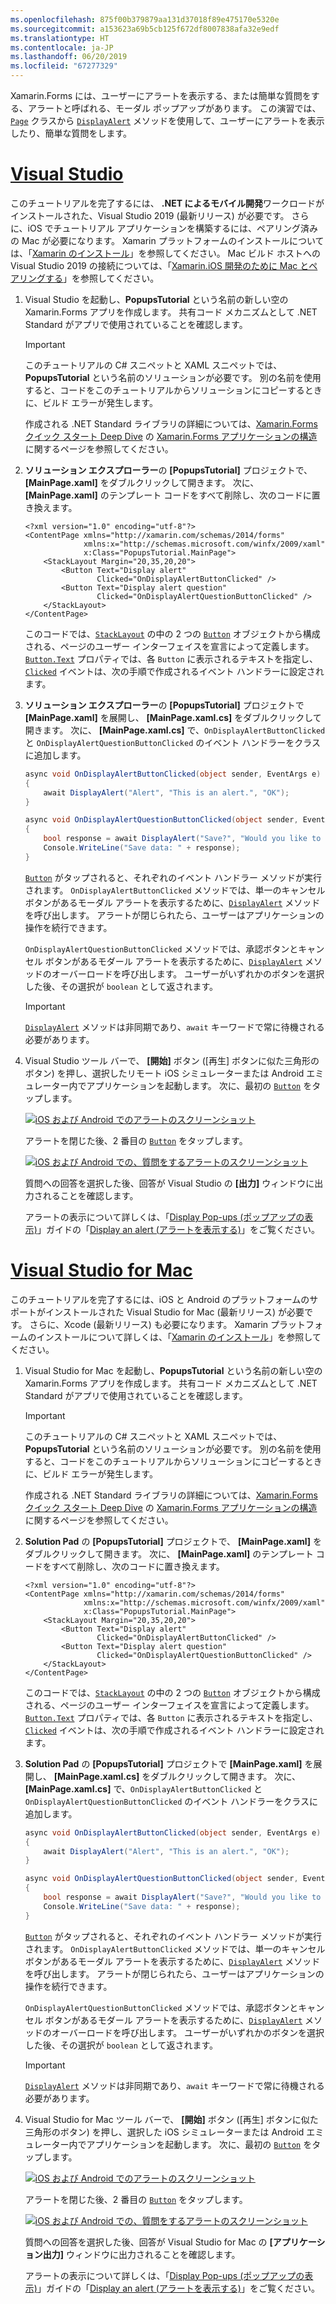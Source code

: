 ```yaml
---
ms.openlocfilehash: 875f00b379879aa131d37018f89e475170e5320e
ms.sourcegitcommit: a153623a69b5cb125f672df8007838afa32e9edf
ms.translationtype: HT
ms.contentlocale: ja-JP
ms.lasthandoff: 06/20/2019
ms.locfileid: "67277329"
---
```

Xamarin.Forms には、ユーザーにアラートを表示する、または簡単な質問をする、アラートと呼ばれる、モーダル ポップアップがあります。 この演習では、[`Page`](xref:Xamarin.Forms.Page) クラスから [`DisplayAlert`](xref:Xamarin.Forms.Page.DisplayAlert*) メソッドを使用して、ユーザーにアラートを表示したり、簡単な質問をします。

# <a name="visual-studiotabvswin"></a>[Visual Studio](#tab/vswin)

このチュートリアルを完了するには、 **.NET によるモバイル開発**ワークロードがインストールされた、Visual Studio 2019 (最新リリース) が必要です。 さらに、iOS でチュートリアル アプリケーションを構築するには、ペアリング済みの Mac が必要になります。 Xamarin プラットフォームのインストールについては、「[Xamarin のインストール](~/get-started/installation/index.md)」を参照してください。 Mac ビルド ホストへの Visual Studio 2019 の接続については、「[Xamarin.iOS 開発のために Mac とペアリングする](~/ios/get-started/installation/windows/connecting-to-mac/index.md)」を参照してください。

1. Visual Studio を起動し、**PopupsTutorial** という名前の新しい空の Xamarin.Forms アプリを作成します。 共有コード メカニズムとして .NET Standard がアプリで使用されていることを確認します。

    > [!IMPORTANT]
    > このチュートリアルの C# スニペットと XAML スニペットでは、**PopupsTutorial** という名前のソリューションが必要です。 別の名前を使用すると、コードをこのチュートリアルからソリューションにコピーするときに、ビルド エラーが発生します。

    作成される .NET Standard ライブラリの詳細については、[Xamarin.Forms クイック スタート Deep Dive](~/get-started/first-app/index.md) の [Xamarin.Forms アプリケーションの構造](~/get-started/first-app/index.md)に関するページを参照してください。

1. **ソリューション エクスプローラー**の **[PopupsTutorial]** プロジェクトで、 **[MainPage.xaml]** をダブルクリックして開きます。 次に、 **[MainPage.xaml]** のテンプレート コードをすべて削除し、次のコードに置き換えます。

    ```xaml
    <?xml version="1.0" encoding="utf-8"?>
    <ContentPage xmlns="http://xamarin.com/schemas/2014/forms"
                 xmlns:x="http://schemas.microsoft.com/winfx/2009/xaml"
                 x:Class="PopupsTutorial.MainPage">
        <StackLayout Margin="20,35,20,20">
            <Button Text="Display alert"
                    Clicked="OnDisplayAlertButtonClicked" />
            <Button Text="Display alert question"
                    Clicked="OnDisplayAlertQuestionButtonClicked" />
        </StackLayout>
    </ContentPage>
    ```

    このコードでは、[`StackLayout`](xref:Xamarin.Forms.StackLayout) の中の 2 つの [`Button`](xref:Xamarin.Forms.Button) オブジェクトから構成される、ページのユーザー インターフェイスを宣言によって定義します。 [`Button.Text`](xref:Xamarin.Forms.Button.Text) プロパティでは、各 `Button` に表示されるテキストを指定し、[`Clicked`](xref:Xamarin.Forms.Button.Clicked) イベントは、次の手順で作成されるイベント ハンドラーに設定されます。

1. **ソリューション エクスプローラー**の **[PopupsTutorial]** プロジェクトで **[MainPage.xaml]** を展開し、 **[MainPage.xaml.cs]** をダブルクリックして開きます。 次に、 **[MainPage.xaml.cs]** で、`OnDisplayAlertButtonClicked` と `OnDisplayAlertQuestionButtonClicked` のイベント ハンドラーをクラスに追加します。

    ```csharp
    async void OnDisplayAlertButtonClicked(object sender, EventArgs e)
    {
        await DisplayAlert("Alert", "This is an alert.", "OK");
    }

    async void OnDisplayAlertQuestionButtonClicked(object sender, EventArgs e)
    {
        bool response = await DisplayAlert("Save?", "Would you like to save your data?", "Yes", "No");
        Console.WriteLine("Save data: " + response);
    }
    ```

    [`Button`](xref:Xamarin.Forms.Button) がタップされると、それぞれのイベント ハンドラー メソッドが実行されます。 `OnDisplayAlertButtonClicked` メソッドでは、単一のキャンセル ボタンがあるモーダル アラートを表示するために、[`DisplayAlert`](xref:Xamarin.Forms.Page.DisplayAlert*) メソッドを呼び出します。 アラートが閉じられたら、ユーザーはアプリケーションの操作を続行できます。

    `OnDisplayAlertQuestionButtonClicked` メソッドでは、承認ボタンとキャンセル ボタンがあるモダール アラートを表示するために、[`DisplayAlert`](xref:Xamarin.Forms.Page.DisplayAlert*) メソッドのオーバーロードを呼び出します。 ユーザーがいずれかのボタンを選択した後、その選択が `boolean` として返されます。

    > [!IMPORTANT]
    > [`DisplayAlert`](xref:Xamarin.Forms.Page.DisplayAlert*) メソッドは非同期であり、`await` キーワードで常に待機される必要があります。

1. Visual Studio ツール バーで、 **[開始]** ボタン ([再生] ボタンに似た三角形のボタン) を押し、選択したリモート iOS シミュレーターまたは Android エミュレーター内でアプリケーションを起動します。 次に、最初の [`Button`](xref:Xamarin.Forms.Button) をタップします。

    [![iOS および Android でのアラートのスクリーンショット](../images/alert.png "アラート")](../images/alert-large.png#lightbox "アラート")

    アラートを閉じた後、2 番目の [`Button`](xref:Xamarin.Forms.Button) をタップします。

    [![iOS および Android での、質問をするアラートのスクリーンショット](../images/alert-question.png "質問をするアラート")](../images/alert-question-large.png#lightbox "質問をするアラート")

    質問への回答を選択した後、回答が Visual Studio の **[出力]** ウィンドウに出力されることを確認します。

    アラートの表示について詳しくは、「[Display Pop-ups (ポップアップの表示)](~/xamarin-forms/user-interface/pop-ups.md)」ガイドの「[Display an alert (アラートを表示する)](~/xamarin-forms/user-interface/pop-ups.md#display-an-alert)」をご覧ください。

# <a name="visual-studio-for-mactabvsmac"></a>[Visual Studio for Mac](#tab/vsmac)

このチュートリアルを完了するには、iOS と Android のプラットフォームのサポートがインストールされた Visual Studio for Mac (最新リリース) が必要です。 さらに、Xcode (最新リリース) も必要になります。 Xamarin プラットフォームのインストールについて詳しくは、「[Xamarin のインストール](~/get-started/installation/index.md)」を参照してください。

1. Visual Studio for Mac を起動し、**PopupsTutorial** という名前の新しい空の Xamarin.Forms アプリを作成します。 共有コード メカニズムとして .NET Standard がアプリで使用されていることを確認します。

    > [!IMPORTANT]
    > このチュートリアルの C# スニペットと XAML スニペットでは、**PopupsTutorial** という名前のソリューションが必要です。 別の名前を使用すると、コードをこのチュートリアルからソリューションにコピーするときに、ビルド エラーが発生します。

    作成される .NET Standard ライブラリの詳細については、[Xamarin.Forms クイック スタート Deep Dive](~/get-started/first-app/index.md) の [Xamarin.Forms アプリケーションの構造](~/get-started/first-app/index.md)に関するページを参照してください。

1. **Solution Pad** の **[PopupsTutorial]** プロジェクトで、 **[MainPage.xaml]** をダブルクリックして開きます。 次に、 **[MainPage.xaml]** のテンプレート コードをすべて削除し、次のコードに置き換えます。

    ```xaml
    <?xml version="1.0" encoding="utf-8"?>
    <ContentPage xmlns="http://xamarin.com/schemas/2014/forms"
                 xmlns:x="http://schemas.microsoft.com/winfx/2009/xaml"
                 x:Class="PopupsTutorial.MainPage">
        <StackLayout Margin="20,35,20,20">
            <Button Text="Display alert"
                    Clicked="OnDisplayAlertButtonClicked" />
            <Button Text="Display alert question"
                    Clicked="OnDisplayAlertQuestionButtonClicked" />
        </StackLayout>
    </ContentPage>
    ```

    このコードでは、[`StackLayout`](xref:Xamarin.Forms.StackLayout) の中の 2 つの [`Button`](xref:Xamarin.Forms.Button) オブジェクトから構成される、ページのユーザー インターフェイスを宣言によって定義します。 [`Button.Text`](xref:Xamarin.Forms.Button.Text) プロパティでは、各 `Button` に表示されるテキストを指定し、[`Clicked`](xref:Xamarin.Forms.Button.Clicked) イベントは、次の手順で作成されるイベント ハンドラーに設定されます。

1. **Solution Pad** の **[PopupsTutorial]** プロジェクトで **[MainPage.xaml]** を展開し、 **[MainPage.xaml.cs]** をダブルクリックして開きます。 次に、 **[MainPage.xaml.cs]** で、`OnDisplayAlertButtonClicked` と `OnDisplayAlertQuestionButtonClicked` のイベント ハンドラーをクラスに追加します。

    ```csharp
    async void OnDisplayAlertButtonClicked(object sender, EventArgs e)
    {
        await DisplayAlert("Alert", "This is an alert.", "OK");
    }

    async void OnDisplayAlertQuestionButtonClicked(object sender, EventArgs e)
    {
        bool response = await DisplayAlert("Save?", "Would you like to save your data?", "Yes", "No");
        Console.WriteLine("Save data: " + response);
    }
    ```

    [`Button`](xref:Xamarin.Forms.Button) がタップされると、それぞれのイベント ハンドラー メソッドが実行されます。 `OnDisplayAlertButtonClicked` メソッドでは、単一のキャンセル ボタンがあるモーダル アラートを表示するために、[`DisplayAlert`](xref:Xamarin.Forms.Page.DisplayAlert*) メソッドを呼び出します。 アラートが閉じられたら、ユーザーはアプリケーションの操作を続行できます。

    `OnDisplayAlertQuestionButtonClicked` メソッドでは、承認ボタンとキャンセル ボタンがあるモダール アラートを表示するために、[`DisplayAlert`](xref:Xamarin.Forms.Page.DisplayAlert*) メソッドのオーバーロードを呼び出します。 ユーザーがいずれかのボタンを選択した後、その選択が `boolean` として返されます。

    > [!IMPORTANT]
    > [`DisplayAlert`](xref:Xamarin.Forms.Page.DisplayAlert*) メソッドは非同期であり、`await` キーワードで常に待機される必要があります。

1. Visual Studio for Mac ツール バーで、 **[開始]** ボタン ([再生] ボタンに似た三角形のボタン) を押し、選択した iOS シミュレーターまたは Android エミュレーター内でアプリケーションを起動します。 次に、最初の [`Button`](xref:Xamarin.Forms.Button) をタップします。

    [![iOS および Android でのアラートのスクリーンショット](../images/alert.png "アラート")](../images/alert-large.png#lightbox "アラート")

    アラートを閉じた後、2 番目の [`Button`](xref:Xamarin.Forms.Button) をタップします。

    [![iOS および Android での、質問をするアラートのスクリーンショット](../images/alert-question.png "質問をするアラート")](../images/alert-question-large.png#lightbox "質問をするアラート")

    質問への回答を選択した後、回答が Visual Studio for Mac の **[アプリケーション出力]** ウィンドウに出力されることを確認します。

    アラートの表示について詳しくは、「[Display Pop-ups (ポップアップの表示)](~/xamarin-forms/user-interface/pop-ups.md)」ガイドの「[Display an alert (アラートを表示する)](~/xamarin-forms/user-interface/pop-ups.md#display-an-alert)」をご覧ください。
